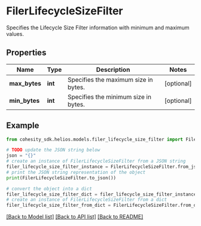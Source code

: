# FilerLifecycleSizeFilter

Specifies the Lifecycle Size Filter information with minimum and maximum values.

## Properties

Name | Type | Description | Notes
------------ | ------------- | ------------- | -------------
**max_bytes** | **int** | Specifies the maximum size in bytes. | [optional] 
**min_bytes** | **int** | Specifies the minimum size in bytes. | [optional] 

## Example

```python
from cohesity_sdk.helios.models.filer_lifecycle_size_filter import FilerLifecycleSizeFilter

# TODO update the JSON string below
json = "{}"
# create an instance of FilerLifecycleSizeFilter from a JSON string
filer_lifecycle_size_filter_instance = FilerLifecycleSizeFilter.from_json(json)
# print the JSON string representation of the object
print(FilerLifecycleSizeFilter.to_json())

# convert the object into a dict
filer_lifecycle_size_filter_dict = filer_lifecycle_size_filter_instance.to_dict()
# create an instance of FilerLifecycleSizeFilter from a dict
filer_lifecycle_size_filter_from_dict = FilerLifecycleSizeFilter.from_dict(filer_lifecycle_size_filter_dict)
```
[[Back to Model list]](../README.md#documentation-for-models) [[Back to API list]](../README.md#documentation-for-api-endpoints) [[Back to README]](../README.md)


